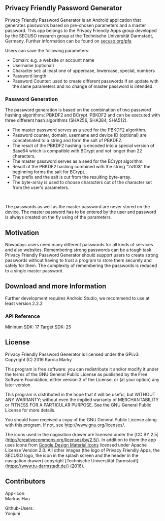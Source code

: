 ## Privacy Friendly Password Generator

Privacy Friendly Password Generator is an Android application that generates passwords based on pre-chosen parameters and a master password.
This app belongs to the Privacy Friendly Apps group developed by the SECUSO research group at the Technische Universität Darmstadt, Germany. Further information can be found on [secuso.org/pfa](https://secuso.org/pfa)<br />

Users can save the following parameters: <br />
* Domain: e.g. a website or account name 
* Username (optional) 
* Character set: at least one of uppercase, lowercase, special, numbers
* Password length
* Password Counter: used to create different passwords if an update with the same parameters and no change of master password is intended.  <br />

### Password Generation

The password generation is based on the combination of two password hashing algorithms: PBKDF2 and BCrypt. PBKDF2 and can be executed with three different hash algorithms (SHA256, SHA384, SHA512). <br />
* The master password serves as a seed for the PBKDF2 algorithm.
* Password counter, domain, username and device ID (optional) are concatenated to a string and form the salt of PBKDF2. 
* The result of the PBKDF2 hashing is encoded into a special version of Base64 which is compatible with BCrypt and not longer than 22 characters.
* The master password serves as a seed for the BCrypt algorithm.
* Result of the PBKDF2 hashing combined with the string "$2a$10$" the beginning forms the salt for BCrypt.
* The prefix and the salt is cut from the resulting byte-array.
* The byte-array is used to choose characters out of the character set from the user's parameters. 
<br />

The passwords as well as the master password are never stored on the device. The master password has to be entered by the user and password is always created on the fly using of the parameters. 

## Motivation

Nowadays users need many different passwords for all kinds of services and also websites. Remembering strong passwords can be a tough task.  <br />
Privacy Friendly Password Generator should support users to create strong passwords without having to trust a program to store them securely and safely for them. The complexity of remembering the passwords is reduced to a single master password. 

## Download and more Information

Further development requires Android Studio, we recommend to use at least version 2.2.2
 
### API Reference

Mininum SDK: 17
Target SDK: 25 

## License

Privacy Friendly Password Generator is licensed under the GPLv3.
Copyright (C) 2016  Karola Marky

This program is free software: you can redistribute it and/or modify
it under the terms of the GNU General Public License as published by
the Free Software Foundation, either version 3 of the License, or
(at your option) any later version.

This program is distributed in the hope that it will be useful,
but WITHOUT ANY WARRANTY; without even the implied warranty of
MERCHANTABILITY or FITNESS FOR A PARTICULAR PURPOSE.  See the
GNU General Public License for more details.

You should have received a copy of the GNU General Public License
along with this program. If not, see <http://www.gnu.org/licenses/>.

The icons used in the nagivation drawer are licensed under the [CC BY 2.5] (http://creativecommons.org/licenses/by/2.5/). In addition to them the app uses icons from [Google Design Material Icons](https://design.google.com/icons/index.html) licensed under Apache License Version 2.0. All other images (the logo of Privacy Friendly Apps, the SECUSO logo, the icon in the splash screen and the header in the navigation drawer) copyright [Technische Universtität Darmstadt] (https://www.tu-darmstadt.de/) (2016).

## Contributors

App-Icon: <br />
Markus Hau<br />

Github-Users: <br />
Yonjuni





